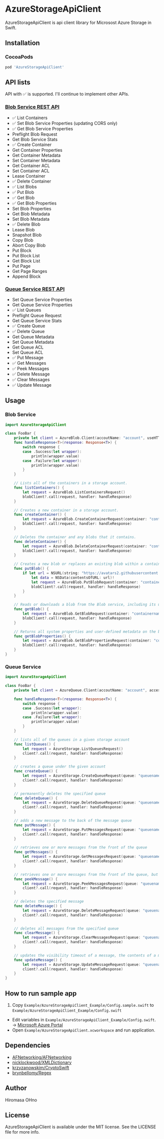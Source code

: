 # AzureStorageApiClient

AzureStorageApiClient is api client library for Microsost Azure Storage in Swift.

## Installation

### CocoaPods

```ruby
pod 'AzureStorageApiClient'
```

## API lists

API with ✅ is supported. I'll continue to implement other APIs.

### [Blob Service REST API](https://msdn.microsoft.com/en-us//library/azure/dd135733.aspx "Blob Service REST API")

- ✅ List Containers
- ✅ Set Blob Service Properties (updating CORS only)
- ✅ Get Blob Service Properties
- Preflight Blob Request
- Get Blob Service Stats
- ✅ Create Container
- Get Container Properties
- Get Container Metadata
- Set Container Metadata
- Get Container ACL
- Set Container ACL
- Lease Container
- ✅ Delete Container
- ✅ List Blobs
- ✅ Put Blob
- ✅ Get Blob
- ✅ Get Blob Properties
- Set Blob Properties
- Get Blob Metadata
- Set Blob Metadata
- ✅ Delete Blob
- Lease Blob
- Snapshot Blob
- Copy Blob
- Abort Copy Blob
- Put Block
- Put Block List
- Get Block List
- Put Page
- Get Page Ranges
- Append Block

### [Queue Service REST API](https://msdn.microsoft.com/en-us/library/azure/dd179363.aspx "Queue Service REST API")

- Set Queue Service Properties
- Get Queue Service Properties
- ✅ List Queues
- Preflight Queue Request
- Get Queue Service Stats
- ✅ Create Queue
- ✅ Delete Queue
- Get Queue Metadata
- Set Queue Metadata
- Get Queue ACL
- Set Queue ACL
- ✅ Put Message
- ✅ Get Messages
- ✅ Peek Messages
- ✅ Delete Message
- ✅ Clear Messages
- ✅ Update Message

## Usage

### Blob Service

```swift
import AzureStorageApiClient

class FooBar {
    private let client = AzureBlob.Client(accoutName: "account", useHTTPS: true, hostName: nil)
    func handleResponse<T>(response: Response<T>) {
        switch response {
        case .Success(let wrapper):
            println(wrapper.value)
        case .Failure(let wrapper):
            println(wrapper.value)
        }
    }

    // Lists all of the containers in a storage account.
    func listContainers() {
        let request = AzureBlob.ListContainersRequest()
        blobClient?.call(request, handler: handleResponse)
    }

    // Creates a new container in a storage account.
    func createContainer() {
        let request = AzureBlob.CreateContainerRequest(container: "containername")
        blobClient?.call(request, handler: handleResponse)
    }

    // Deletes the container and any blobs that it contains.
    func deleteContainer() {
        let request = AzureBlob.DeleteContainerRequest(container: "containername")
        blobClient?.call(request, handler: handleResponse)
    }

    // Creates a new blob or replaces an existing blob within a container.
    func putBlob() {
        if let url = NSURL(string: "https://avatars2.githubusercontent.com/u/3599510?v=3&s=10") {
            let data = NSData(contentsOfURL: url)!
            let request = AzureBlob.PutBlobRequest(container: "containername", name: "file.png", data: data, mimetype: "image/png")
            blobClient?.call(request, handler: handleResponse)
        }
    }

    // Reads or downloads a blob from the Blob service, including its user-defined metadata and system properties.
    func getBlob() {
        let request = AzureBlob.GetBlobRequest(container: "containername", name: "file.png", mimetype: "image/png")
        blobClient?.call(request, handler: handleResponse)
    }

    // Returns all system properties and user-defined metadata on the blob.
    func getBlobProperties() {
        let request = AzureBlob.GetBlobPropertiesRequest(container: "containername", name: "file.png")
        blobClient?.call(request, handler: handleResponse)
    }
}
```

### Queue Service

```swift
import AzureStorageApiClient

class FooBar {
    private let client = AzureQueue.Client(accoutName: "account", accessKey: "key", useHTTPS: true, hostName: nil)

    func handleResponse<T>(response: Response<T>) {
        switch response {
        case .Success(let wrapper):
            println(wrapper.value)
        case .Failure(let wrapper):
            println(wrapper.value)
        }
    }

    // lists all of the queues in a given storage account
    func listQueues() {
        let request = AzureStorage.ListQueuesRequest()
        client?.call(request, handler: handleResponse)
    }

    // creates a queue under the given account
    func createQueue() {
        let request = AzureStorage.CreateQueueRequest(queue: "queuename")
        client?.call(request, handler: handleResponse)
    }

    // permanently deletes the specified queue
    func deleteQueue() {
        let request = AzureStorage.DeleteQueueRequest(queue: "queuename")
        client?.call(request, handler: handleResponse)
    }

    // adds a new message to the back of the message queue
    func putMessage() {
        let request = AzureStorage.PutMessagesRequest(queue: "queuename", message: "a message", messageTTL: 3600, visibilityTimeout: 600)
        client?.call(request, handler: handleResponse)
    }

    // retrieves one or more messages from the front of the queue
    func getMessages() {
        let request = AzureStorage.GetMessagesRequest(queue: "queuename", visibilityTimeout: 600, numberOfMessages: 32)
        client?.call(request, handler: handleResponse)
    }

    // retrieves one or more messages from the front of the queue, but does not alter the visibility of the message
    func peekMessage() {
        let request = AzureStorage.PeekMessagesRequest(queue: "queuename", numberOfMessages: 32)
        client?.call(request, handler: handleResponse)
    }

    // deletes the specified message
    func deleteMessage() {
        let request = AzureStorage.DeleteMessageRequest(queue: "queuename", messageId: "message-id(UUID)", popReceipt: "pop-receipt")
        client?.call(request, handler: handleResponse)
    }

    // deletes all messages from the specified queue
    func clearMessage() {
        let request = AzureStorage.ClearMessagesRequest(queue: "queuename")
        client?.call(request, handler: handleResponse)
    }

    // updates the visibility timeout of a message, the contents of a message
    func updateMessage() {
        let request = AzureStorage.UpdateMessageRequest(queue: "queuename", message: "new message", messageId: "message-id(UUID)", popReceipt: "pop-receipt", visibilityTimeout: 3600)
        client?.call(request, handler: handleResponse)
    }
}
```

## How to run sample app

1. Copy `Example/AzureStorageApiClient_Example/Config.sample.swift` to `Example/AzureStorageApiClient_Example/Config.swift`
- Edit variables in `Example/AzureStorageApiClient_Example/Config.swift`. -> [Microsoft Azure Portal](https://manage.windowsazure.com/)
- Open `Example/AzureStorageApiClient.xcworkspace` and run application.

## Dependencies

- [AFNetworking/AFNetworking](https://github.com/AFNetworking/AFNetworking "AFNetworking/AFNetworking")
- [nicklockwood/XMLDictionary](https://github.com/nicklockwood/XMLDictionary "nicklockwood/XMLDictionary")
- [krzyzanowskim/CryptoSwift](https://github.com/krzyzanowskim/CryptoSwift "krzyzanowskim/CryptoSwift")
- [brynbellomy/Regex](https://github.com/brynbellomy/Regex "brynbellomy/Regex")

## Author

Hiromasa OHno

## License

AzureStorageApiClient is available under the MIT license. See the LICENSE file for more info.
